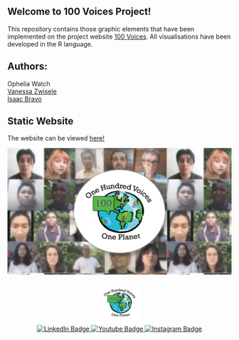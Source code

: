 ## Welcome to 100 Voices Project!

This repository contains those graphic elements that have been implemented on the project website [100 Voices](https://100vop.org/). All visualisations have been developed in the R language.

## Authors:
Ophelia Watch \
[Vanessa Zwisele](https://github.com/V-Zwisele) \
[Isaac Bravo](https://github.com/IsaacBravo)

## Static Website

The website can be viewed [here!](https://100vop.org/)

<div align="center" width="50%" height="50%">

 [![Demo CountPages alpha](img/100Vop_Header.png)](https://www.youtube.com/watch?v=VAoLY0YyuBY)

</div>
 
 <div id="header" align="center">
  <img src="img/100Vop_Logo.png" width="100"/>
</div>
  
  <div id="badges" align="center">
  <a href="https://de.linkedin.com/company/100-voices-one-planet?original_referer=https%3A%2F%2Fwww.bing.com%2F">
    <img src="https://img.shields.io/badge/LinkedIn-blue?style=for-the-badge&logo=linkedin&logoColor=white" alt="LinkedIn Badge"/>
  </a>
  <a href="https://www.youtube.com/channel/UCXkTT8TEpHLpzffJK-vFvmg/videos">
    <img src="https://img.shields.io/badge/YouTube-red?style=for-the-badge&logo=youtube&logoColor=white" alt="Youtube Badge"/>
  </a>
  <a href="https://www.instagram.com/100vop/">
    <img src="https://img.shields.io/badge/Instagram-E4405F?style=for-the-badge&logo=instagram&logoColor=white" alt="Instagram Badge"/>
  </a>
     
</div>
  <div id="header" align="center">
  <img src="https://komarev.com/ghpvc/?username=IsaacBravo&style=flat-square&color=blue" alt=""/>
</div>
